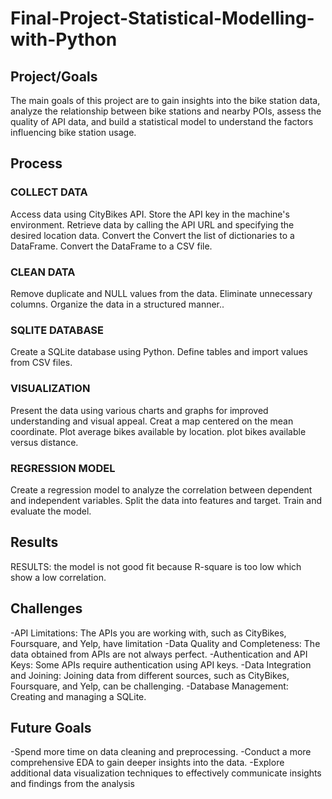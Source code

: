 # Final-Project-Statistical-Modelling-with-Python

## Project/Goals
The main goals of this project are to gain insights into the bike station data, analyze the relationship between bike stations and nearby POIs, assess the quality of API data, and build a statistical model to understand the factors influencing bike station usage.

## Process
### COLLECT DATA
Access data using CityBikes API.
Store the API key in the machine's environment.
Retrieve data by calling the API URL and specifying the desired location data.
Convert the Convert the list of dictionaries to a DataFrame.
Convert the DataFrame to a CSV file.
### CLEAN DATA
Remove duplicate and NULL values from the data.
Eliminate unnecessary columns.
Organize the data in a structured manner..
### SQLITE DATABASE
Create a SQLite database using Python.
Define tables and import values from CSV files.
### VISUALIZATION
Present the data using various charts and graphs for improved understanding and visual appeal.
Creat a map centered on the mean coordinate.
Plot average bikes available by location.
plot bikes available versus distance.
### REGRESSION MODEL
Create a regression model to analyze the correlation between dependent and independent variables.
Split the data into features and target.
Train and evaluate the model.

## Results
RESULTS: the model is not good fit because R-square is too low which show a low correlation.

## Challenges 
-API Limitations: The APIs you are working with, such as CityBikes, Foursquare, and Yelp, have limitation
-Data Quality and Completeness: The data obtained from APIs are not always perfect.
-Authentication and API Keys: Some APIs require authentication using API keys.
-Data Integration and Joining: Joining data from different sources, such as CityBikes, Foursquare, and Yelp, can be challenging.
-Database Management: Creating and managing a SQLite.
## Future Goals
-Spend more time on data cleaning and preprocessing.
-Conduct a more comprehensive EDA to gain deeper insights into the data.
-Explore additional data visualization techniques to effectively communicate insights and findings from the analysis

